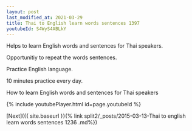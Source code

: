 ```yaml
---
layout: post
last_modified_at: 2021-03-29
title: Thai to English learn words sentences 1397 
youtubeId: S4WyS4ABLkY
---
```

 
 
Helps to learn English words and sentences for Thai speakers.

Opportunitiy to repeat the words sentences. 

Practice English language. 
 
10 minutes practice every day. 
 
How to learn English words and sentences for Thai speakers 
 
{% include youtubePlayer.html id=page.youtubeId %}
 
 
[Next]({{ site.baseurl }}{% link  split2/_posts/2015-03-13-Thai to english learn words sentences 1236 .md%})
 
